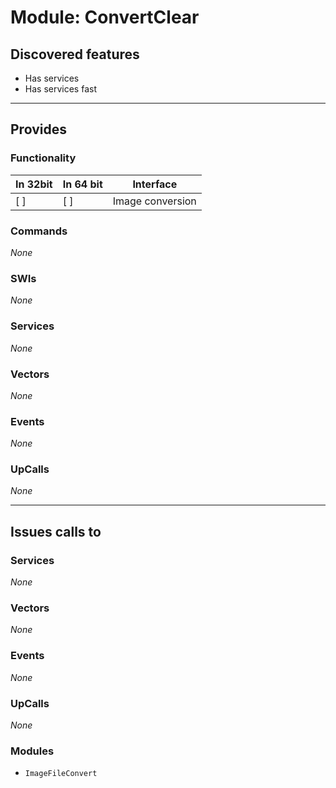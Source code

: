 # Module: ConvertClear

## Discovered features


* Has services
* Has services fast

---

## Provides

### Functionality

| In 32bit | In 64 bit | Interface |
|----------|-----------|-----------|
| [ ]      | [ ]       | Image conversion |

### Commands


*None*


### SWIs


*None*


### Services


*None*


### Vectors


*None*


### Events


*None*


### UpCalls


*None*


---

## Issues calls to

### Services


*None*


### Vectors


*None*


### Events


*None*


### UpCalls


*None*


### Modules


* `ImageFileConvert`


